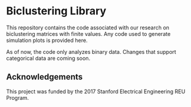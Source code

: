 # Biclustering Library

This repository contains the code associated with our research on biclustering matrices with finite values. Any code used to generate simulation plots is provided here. 

As of now, the code only analyzes binary data. Changes that support categorical data are coming soon.






## Acknowledgements

This project was funded by the 2017 Stanford Electrical Engineering REU Program.
